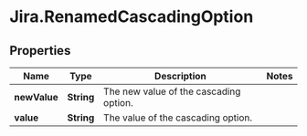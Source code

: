 # Jira.RenamedCascadingOption

## Properties

Name | Type | Description | Notes
------------ | ------------- | ------------- | -------------
**newValue** | **String** | The new value of the cascading option. | 
**value** | **String** | The value of the cascading option. | 


